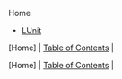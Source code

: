 Home
 - [LUnit](LUnit/LUnit.md)

[Home] | [Table of Contents](TableOfContents.md) | 


[Home] | [Table of Contents](TableOfContents.md) | 

